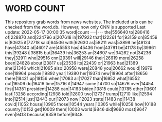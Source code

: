 # WORD COUNT
This repository grab words from news websites. The included urls can be checked from the word.db.
However, now only CNN is supported
Last update: 2022-05-17 00:00:35
word|count
---|---
the|556640
to|280416
of|228870
and|224796
a|207618
in|197922
that|122261
for|93159
on|85459
is|80625
it|72718
said|64506
with|62630
as|58211
was|53898
he|49124
have|47340
at|46017
are|45553
has|45436
from|43781
be|41178
by|39961
this|39248
i|38815
but|36439
his|36253
an|34607
we|34262
not|34236
they|32911
who|29516
cnn|29391
will|29146
their|26619
more|26258
been|24828
about|23817
us|23536
its|22439
or|21963
had|21389
she|21346
which|21095
also|20958
were|20848
you|20662
would|19979
one|19964
people|19892
year|19380
her|19374
new|18964
after|18656
there|18421
up|18156
when|17083
all|17027
than|16952
what|16552
out|16506
do|16416
time|15716
if|14947
some|14700
so|14676
over|14454
first|14351
president|14288
can|14163
biden|13815
could|13785
other|13601
last|13258
according|12938
told|12800
two|12737
trump|12710
like|12594
into|12514
just|12443
our|12073
now|12023
state|11483
no|11438
covid|11052
house|10905
those|10544
years|10305
while|10258
how|10188
country|10152
get|10009
them|10003
world|9846
did|9690
most|9647
even|9413
because|9359
before|9348
